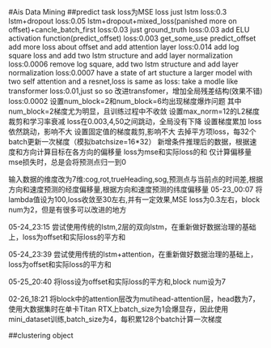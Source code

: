 #Ais Data Mining
##predict task
loss为MSE loss
just lstm
loss:0.3
lstm+dropout
loss:0.05
lstm+dropout+mixed_loss(panished more on offset)+cancle_batch_first
loss:0.03
just ground_truth
loss:0.03
add ELU activation function(predict_offset)
loss:0.003
get_some_use
predict_offset add more loss about offset and add attention layer
loss:0.014
add log square loss and add two lstm structure and add layer normalization
loss:0.0006
remove log square, add two lstm structure and add layer normalization
loss:0.0007
have a state of art stucture
a larger model with two self attention and a resnet,loss is same as
loss:
take a modle like transformer
loss:0.01,just so so
改进transfomer，增加全局残差结构(效果不错)
loss:0.0002
设置num_block=2和num_block=6均出现梯度爆炸问题
其中num_block=2梯度尤为明显，且训练过程中不收敛
设置max_norm=12的L2梯度裁剪和学习率衰减
loss在0.003,4,50之间跳动，全局没有下降
设置梯度累加 
loss依然跳动，影响不大
设置固定值的梯度裁剪,影响不大
去掉平方项loss，每32个batch更新一次梯度（模拟batchsize=16*32）
新增条件推理后的数据，根据速度和方向计算目标在各方向的偏移量
loss为mse和实际loss的和
仅计算偏移量mse损失时，总是会将预测点归一到0

输入数据的维度改为7维:cog,rot,trueHeading,sog,预测点与当前点的时间差,根据方向和速度预测的经度偏移量,根据方向和速度预测的纬度偏移量
05-23_00:07 将lambda值设为100,loss收敛至30左右,并有一定效果,MSE loss为0.3左右，block num为2，但是有很多可以改进的地方

05-24_23:15 尝试使用传统的lstm,2层的双向lstm，在重新做好数据治理的基础上，loss为offset和实际loss的平方和

05-24_23:39 尝试使用传统的lstm+attention，在重新做好数据治理的基础上，loss为offset和实际loss的平方和

05-25_20:40 将loss设为offset和实际loss的平方和,block num设为7

02-26_18:21  将block中的attention层改为mutihead-attention层，head数为7，使用大数据集时在单卡Titan RTX上batch_size为1会爆显存，因此使用mini_dataset训练,batch_size为4，每积累128个batch计算一次梯度

##clustering object
